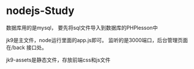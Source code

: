 # nodejs-Study


数据库用的是mysql， 要先将sql文件导入到数据库的PHPlesson中

jk9是主文件，node运行里面的app.js即可。 监听的是3000端口，后台管理页面在/back 接口处。

jk9-assets是静态文件，存放前端css和js文件
